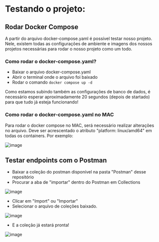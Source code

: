 # Testando o projeto:

## Rodar Docker Compose
A partir do arquivo docker-compose.yaml é possível testar nosso projeto. Nele, existem todas as configurações de ambiente e imagens dos nossos projetos necessárias para rodar o nosso projeto como um todo.

### Como rodar o docker-compose.yaml?
- Baixar o arquivo docker-compose.yaml
- Abrir o terminal onde o arquivo foi baixado
- Rodar o comando ``` docker compose up -d ```

Como estamos subindo também as configurações de banco de dados, é necessário esperar aproximadamente 20 segundos (depois de startado) para que tudo já esteja funcionando!

### Como rodar o docker-compose.yaml no MAC
Para rodar o docker compose no MAC, será necessário realizar alterações no arquivo.
Deve ser acrescentado o atributo "platform: linux/amd64" em todas os containers. Por exemplo:

![image](https://github.com/user-attachments/assets/2d3215bc-7cb0-4f7d-adf1-40b37dc102e8)



## Testar endpoints com o Postman
- Baixar a coleção do postman disponível na pasta "Postman" desse repositório
- Procurar a aba de "importar" dentro do Postman em Collections

 ![image](https://github.com/user-attachments/assets/4e3a7e13-2f75-4435-a207-9a3abf01f8bd)

- Clicar em "Import" ou "Importar"
- Selecionar o arquivo de coleções baixado.

![image](https://github.com/user-attachments/assets/47cfb1b6-f934-4dd7-bc21-e14e0ce71d25)

- E a coleção já estará pronta!
  
![image](https://github.com/user-attachments/assets/8992e5c9-a874-4b9e-80f6-d0836b065ad2)
